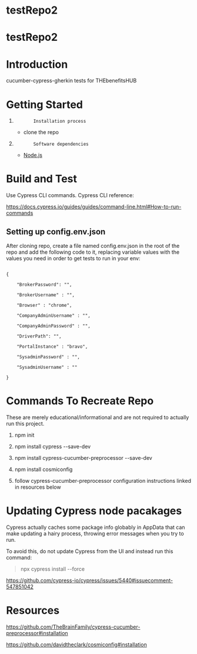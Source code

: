 # testRepo2
# testRepo2
# Introduction

cucumber-cypress-gherkin tests for THEbenefitsHUB

 

# Getting Started

1.            Installation process

    - clone the repo

2.            Software dependencies

    - [Node.js](https://nodejs.org/en/)

 

# Build and Test

 

Use Cypress CLI commands.  Cypress CLI reference:

 

https://docs.cypress.io/guides/guides/command-line.html#How-to-run-commands

 

## Setting up config.env.json

 

After cloning repo, create a file named config.env.json in the root of the repo and add the following code to it, replacing variable values with the values you need in order to get tests to run in your env:

 

```

{

    "BrokerPassword": "",

    "BrokerUsername" : "",

    "Browser" : "chrome",

    "CompanyAdminUsername" : "",

    "CompanyAdminPassword" : "",

    "DriverPath": "",

    "PortalInstance" : "bravo",

    "SysadminPassword" : "",

    "SysadminUsername" : "" 

}

```

 

# Commands To Recreate Repo

 

These are merely educational/informational and are not required to actually run this project.

 

1. npm init

2. npm install cypress --save-dev

3. npm install cypress-cucumber-preprocessor --save-dev

4. npm install cosmiconfig

5. follow cypress-cucumber-preprocessor configuration instructions linked in resources below

 

# Updating Cypress node pacakages

 

Cypress actually caches some package info globably in AppData that can make updating a hairy process, throwing error messages when you try to run.

 

To avoid this, do not update Cypress from the UI and instead run this command:

 

> npx cypress install --force

 

https://github.com/cypress-io/cypress/issues/5440#issuecomment-547851042

 

# Resources

 

https://github.com/TheBrainFamily/cypress-cucumber-preprocessor#installation

https://github.com/davidtheclark/cosmiconfig#installation

